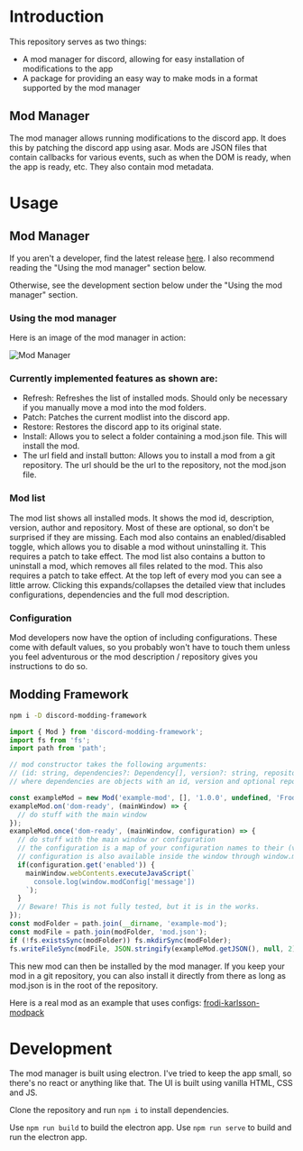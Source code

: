 # Introduction

This repository serves as two things:
- A mod manager for discord, allowing for easy installation of modifications to the app
- A package for providing an easy way to make mods in a format supported by the mod manager

## Mod Manager

The mod manager allows running modifications to the discord app. It does this by patching the discord app using asar.
Mods are JSON files that contain callbacks for various events, such as when the DOM is ready, when the app is ready, etc.
They also contain mod metadata.

# Usage

## Mod Manager

If you aren't a developer, find the latest release [here](https://github.com/frodi-karlsson/discord-mod-manager/releases/latest). I also recommend reading the "Using the mod manager" section below.

Otherwise, see the development section below under the "Using the mod manager" section.


### Using the mod manager
Here is an image of the mod manager in action:


![Mod Manager](https://gcdnb.pbrd.co/images/SDleFnwK28qG.png?o=1)

### Currently implemented features as shown are:
- Refresh: Refreshes the list of installed mods. Should only be necessary if you manually move a mod into the mod folders.
- Patch: Patches the current modlist into the discord app.
- Restore: Restores the discord app to its original state.
- Install: Allows you to select a folder containing a mod.json file. This will install the mod.
- The url field and install button: Allows you to install a mod from a git repository. The url should be the url to the repository, not the mod.json file.

### Mod list
The mod list shows all installed mods. It shows the mod id, description, version, author and repository. Most of these are optional, so don't be surprised if they are missing. Each mod also contains an enabled/disabled toggle, which allows you to disable a mod without uninstalling it. This requires a patch to take effect. The mod list also contains a button to uninstall a mod, which removes all files related to the mod. This also requires a patch to take effect.
At the top left of every mod you can see a little arrow. Clicking this expands/collapses the detailed view that includes configurations, dependencies and the full mod description.

### Configuration
Mod developers now have the option of including configurations. These come with default values, so you probably won't have to touch them unless you feel adventurous or the mod description / repository gives you instructions to do so.

## Modding Framework

```bash
npm i -D discord-modding-framework
```

```ts
import { Mod } from 'discord-modding-framework';
import fs from 'fs';
import path from 'path';

// mod constructor takes the following arguments:
// (id: string, dependencies?: Dependency[], version?: string, repository?: string, author?: string, description?: string, homepage?: string);
// where dependencies are objects with an id, version and optional repository

const exampleMod = new Mod('example-mod', [], '1.0.0', undefined, 'Frodi', 'An example mod');
exampleMod.on('dom-ready', (mainWindow) => {
  // do stuff with the main window
});
exampleMod.once('dom-ready', (mainWindow, configuration) => {
  // do stuff with the main window or configuration
  // the configuration is a map of your configuration names to their (value ?? default value)s
  // configuration is also available inside the window through window.modConfig[configName] so you can do something like:
  if(configuration.get('enabled')) {
    mainWindow.webContents.executeJavaScript(`
      console.log(window.modConfig['message'])
    `);
  }
  // Beware! This is not fully tested, but it is in the works.
});
const modFolder = path.join(__dirname, 'example-mod');
const modFile = path.join(modFolder, 'mod.json');
if (!fs.existsSync(modFolder)) fs.mkdirSync(modFolder);
fs.writeFileSync(modFile, JSON.stringify(exampleMod.getJSON(), null, 2));
```

This new mod can then be installed by the mod manager. If you keep your mod in a git repository, you can also install it directly from there as long as mod.json is in the root of the repository.

Here is a real mod as an example that uses configs: [frodi-karlsson-modpack](https://github.com/frodi-karlsson/frodi-karlsson-modpack)

# Development

The mod manager is built using electron. I've tried to keep the app small, so there's no react or anything like that. The UI is built using vanilla HTML, CSS and JS.

Clone the repository and run `npm i` to install dependencies.

Use `npm run build` to build the electron app.
Use `npm run serve` to build and run the electron app.



